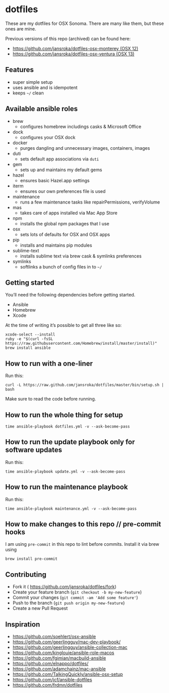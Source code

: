 # dotfiles

These are my dotfiles for OSX Sonoma. There are many like them, but these ones are mine.

Previous versions of this repo (archived) can be found here:

- [https://github.com/jansroka/dotfiles-osx-monterey (OSX 12)](https://github.com/jansroka/dotfiles-osx-monterey)
- [https://github.com/jansroka/dotfiles-osx-ventura (OSX 13)](https://github.com/jansroka/dotfiles-osx-ventura)

## Features

- super simple setup
- uses ansible and is idempotent
- keeps `~/` clean

## Available ansible roles

- brew
  - configures homebrew includings casks & Microsoft Office
- dock
  - configures your OSX dock
- docker
  - purges dangling and unnecessary images, containers, images
- duti
  - sets default app associations via `duti`
- gem
  - sets up and maintains my default gems
- hazel
  - ensures basic Hazel.app settings
- iterm
  - ensures our own preferences file is used
- maintenance
  - runs a few maintenance tasks like repairPermissions, verifyVolume
- mas
  - takes care of apps installed via Mac App Store
- npm
  - installs the global npm packages that I use
- osx
  - sets lots of defaults for OSX and OSX apps
- pip
  - installs and maintains pip modules
- sublime-text
  - installs sublime text via brew cask & symlinks preferences
- symlinks
  - softlinks a bunch of config files in to `~/`

## Getting started

You’ll need the following dependencies before getting started.

- Ansible
- Homebrew
- Xcode

At the time of writing it’s possible to get all three like so:

```
xcode-select --install
ruby -e "$(curl -fsSL https://raw.githubusercontent.com/Homebrew/install/master/install)"
brew install ansible
```

## How to run with a one-liner

Run this:

```
curl -L https://raw.github.com/jansroka/dotfiles/master/bin/setup.sh | bash
```

Make sure to read the code before running.

## How to run the whole thing for setup

```
time ansible-playbook dotfiles.yml -v --ask-become-pass
```

## How to run the update playbook only for software updates

Run this:

```
time ansible-playbook update.yml -v --ask-become-pass
```

## How to run the maintenance playbook

Run this:

```
time ansible-playbook maintenance.yml -v --ask-become-pass
```

## How to make changes to this repo // pre-commit hooks

I am using `pre-commit` in this repo to lint before commits. Install it via brew using

```
brew install pre-commit
```

## Contributing

- Fork it ( https://github.com/jansroka/dotfiles/fork)
- Create your feature branch (`git checkout -b my-new-feature`)
- Commit your changes (`git commit -am 'Add some feature'`)
- Push to the branch (`git push origin my-new-feature`)
- Create a new Pull Request

## Inspiration

- https://github.com/soehlert/osx-ansible
- https://github.com/geerlingguy/mac-dev-playbook/
- https://github.com/geerlingguy/ansible-collection-mac
- https://github.com/kinglouie/ansible-role-macos
- https://github.com/fgimian/macbuild-ansible
- https://github.com/elnappo/dotfiles/
- https://github.com/adamchainz/mac-ansible
- https://github.com/TalkingQuickly/ansible-osx-setup
- https://github.com/jcf/ansible-dotfiles
- https://github.com/frdmn/dotfiles
